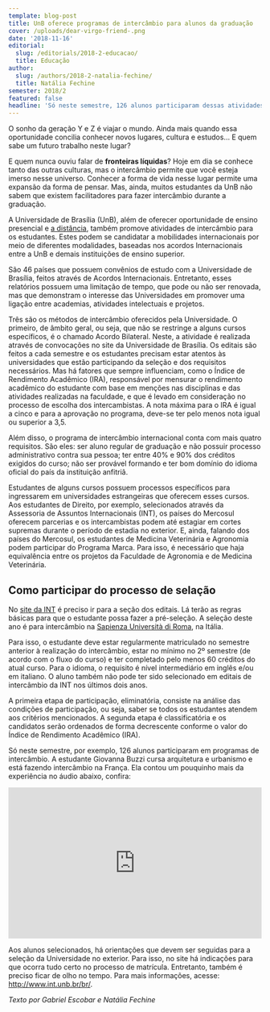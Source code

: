 ```yaml
---
template: blog-post
title: UnB oferece programas de intercâmbio para alunos da graduação
cover: /uploads/dear-virgo-friend-.png
date: '2018-11-16'
editorial:
  slug: /editorials/2018-2-educacao/
  title: Educação
author:
  slug: /authors/2018-2-natalia-fechine/
  title: Natália Fechine
semester: 2018/2
featured: false
headline: 'Só neste semestre, 126 alunos participaram dessas atividades'
---
```

O sonho da geração Y e Z é viajar o mundo. Ainda mais quando essa oportunidade concilia conhecer novos lugares, cultura e estudos… E quem sabe um futuro trabalho neste lugar? 

E quem nunca ouviu falar de **fronteiras líquidas**? Hoje em dia se conhece tanto das outras culturas, mas o intercâmbio permite que você esteja imerso nesse universo. Conhecer a forma de vida nesse lugar permite uma expansão da forma de pensar. Mas, ainda, muitos estudantes da UnB não sabem que existem facilitadores para fazer intercâmbio durante a graduação. 

A Universidade de Brasília (UnB), além de oferecer oportunidade de ensino presencial e [a distância](https://www.unb.br/educacao-a-distancia?menu=441), também promove atividades de intercâmbio para os estudantes. Estes podem se candidatar a mobilidades internacionais por meio de diferentes modalidades, baseadas nos acordos Internacionais entre a UnB e demais instituições de ensino superior.

São 46 países que possuem convênios de estudo com a Universidade de Brasília, feitos através de Acordos Internacionais. Entretanto, esses relatórios possuem uma limitação de tempo, que pode ou não ser renovada, mas que demonstram o interesse das Universidades em promover uma ligação entre academias, atividades intelectuais e projetos. 

Três são os métodos de intercâmbio oferecidos pela Universidade. O primeiro, de âmbito geral, ou seja, que não se restringe a alguns cursos específicos, é o chamado Acordo Bilateral. Neste, a atividade é realizada através de convocações no site da Universidade de Brasília. Os editais são feitos a cada semestre e os estudantes precisam estar atentos às universidades que estão participando da seleção e dos requisitos necessários. Mas há fatores que sempre influenciam, como o Índice de Rendimento Acadêmico (IRA), responsável por mensurar o rendimento acadêmico do estudante com base em menções nas disciplinas e das atividades realizadas na faculdade, e que é levado em consideração no processo de escolha dos intercambistas. A nota máxima para o IRA é igual a cinco e para a aprovação no programa, deve-se ter pelo menos nota igual ou superior a 3,5.

Além disso, o programa de intercâmbio internacional conta com mais quatro requisitos. São eles: ser aluno regular de graduação e não possuir processo administrativo contra sua pessoa; ter entre 40% e 90% dos créditos exigidos do curso; não ser provável formando e ter bom domínio do idioma oficial do país da instituição anfitriã. 

Estudantes de alguns cursos possuem processos específicos para ingressarem em universidades estrangeiras que oferecem esses cursos. Aos estudantes de Direito, por exemplo, selecionados através da Assessoria de Assuntos Internacionais (INT), os países do Mercosul oferecem parcerias e os intercambistas podem até estagiar em cortes supremas durante o período de estadia no exterior. E, ainda, falando dos países do Mercosul, os estudantes de Medicina Veterinária e Agronomia podem participar do Programa Marca. Para isso, é necessário que haja equivalência entre os projetos da Faculdade de Agronomia e de Medicina Veterinária.

## Como participar do processo de selação

No [site da INT](http://www.int.unb.br/br/) é preciso ir para a seção dos editais. Lá terão as regras básicas para que o estudante possa fazer a pré-seleção. A seleção deste ano é para intercâmbio na [Sapienza Università di Roma](https://www.uniroma1.it/it/pagina-strutturale/home), na Itália. 

Para isso, o estudante deve estar regularmente matriculado no semestre anterior à realização do intercâmbio, estar no mínimo no 2º semestre (de acordo com o fluxo do curso) e ter completado pelo menos 60 créditos do atual curso. Para o idioma, o requisito é nível intermediário em inglês e/ou em italiano. O aluno também não pode ter sido selecionado em editais de intercâmbio da INT nos últimos dois anos.

A primeira etapa de participação, eliminatória, consiste na análise das condições de participação, ou seja, saber se todos os estudantes atendem aos critérios mencionados. A segunda etapa é classificatória e os candidatos serão ordenados de forma decrescente conforme o valor do Índice de Rendimento Acadêmico (IRA). 

Só neste semestre, por exemplo, 126 alunos participaram em programas de intercâmbio. A estudante Giovanna Buzzi cursa arquitetura e urbanismo e está fazendo intercâmbio na França. Ela contou um pouquinho mais da experiência no áudio abaixo, confira:

<iframe width="100%" height="300" scrolling="no" frameborder="no" allow="autoplay" src="https://w.soundcloud.com/player/?url=https%3A//api.soundcloud.com/tracks/531031800&color=%23ff5500&auto_play=false&hide_related=false&show_comments=true&show_user=true&show_reposts=false&show_teaser=true&visual=true"></iframe>

Aos alunos selecionados, há orientações que devem ser seguidas para a seleção da Universidade no exterior. Para isso, no site há indicações para que ocorra tudo certo no processo de matrícula. Entretanto, também é preciso ficar de olho no tempo. Para mais informações, acesse: <http://www.int.unb.br/br/>.

_Texto por Gabriel Escobar e Natália Fechine_
